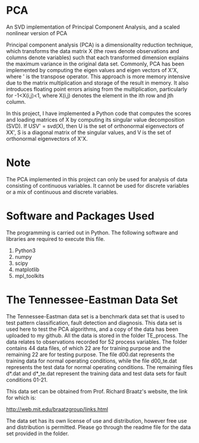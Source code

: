 # PCA
An SVD implementation of Principal Component Analysis, and a scaled nonlinear version of PCA

Principal component analysis (PCA) is a dimensionality reduction technique, which transforms the data matrix X (the rows denote observations and columns denote variables) such that each transformed dimension explains the maximum variance in the original data set. Commonly, PCA has been implemented by computing the eigen values and eigen vectors of X'X, where ' is the transpose operator. This approach is more memory intensive due to the matrix multiplication and storage of the result in memory. It also introduces floating point errors arising from the multiplication, particularly for -1<X(i,j)<1, where X(i,j) denotes the element in the ith row and jth column.

In this project, I have implemented a Python code that computes the scores and loading matrices of X by computing its singular value decomposition (SVD). If U*S*V' = svd(X), then U is the set of orthonormal eigenvectors of XX', S is a diagonal matrix of the singular values, and V is the set of orthonormal eigenvectors of X'X.

# Note
The PCA implemented in this project can only be used for analysis of data consisting of continuous variables. It cannot be used for discrete variables or a mix of continuous and discrete variables.

# Software and Packages Used
The programming is carried out in Python. The following software and libraries are required to execute this file.
1. Python3
2. numpy
3. scipy
4. matplotlib
5. mpl_toolkits

# The Tennessee-Eastman Data Set
The Tennessee-Eastman data set is a benchmark data set that is used to test pattern classification, fault detection and diagnosis. This data set is used here to test the PCA algorithms, and a copy of the data has been uploaded to my github. All the data is stored in the folder TE_process. The data relates to observations recorded for 52 process variables. The folder contains 44 data files, of which 22 are for training purpose and the remaining 22 are for testing purpose. The file d00.dat represents the training data for normal operating conditions, while the file d00_te.dat represents the test data for normal operating conditions. The remaining files d*.dat and d*_te.dat represent the training data and test data sets for fault conditions 01-21.

This data set can be obtained from Prof. Richard Braatz's website, the link for which is:

http://web.mit.edu/braatzgroup/links.html

The data set has its own license of use and distribution, however free use and distribution is permitted. Please go through the readme file for the data set provided in the folder.
